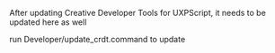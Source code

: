 After updating Creative Developer Tools for UXPScript, it needs to be updated here as well

run Developer/update_crdt.command to update